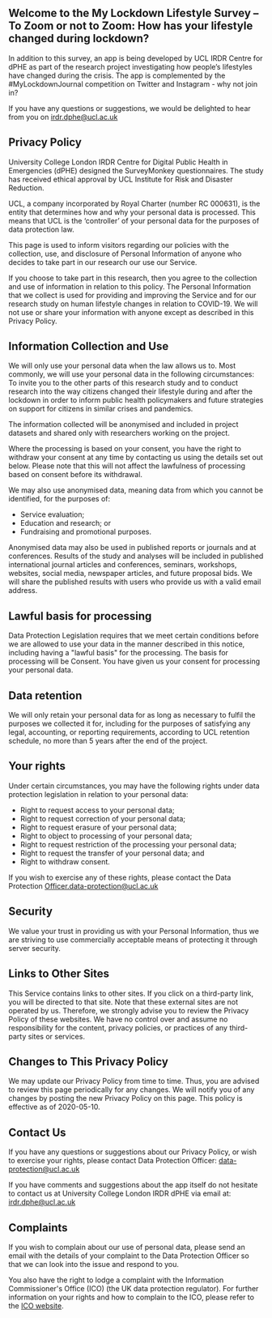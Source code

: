 ## Welcome to the My Lockdown Lifestyle Survey – To Zoom or not to Zoom: How has your lifestyle changed during lockdown? ##

In addition to this survey, an app is being developed by UCL IRDR Centre for dPHE as part of the research project investigating how people’s lifestyles have changed during the crisis. The app is complemented by the #MyLockdownJournal competition on Twitter and Instagram - why not join in?

If you have any questions or suggestions, we would be delighted to hear from you on irdr.dphe@ucl.ac.uk 

## Privacy Policy ##

University College London IRDR Centre for Digital Public Health in Emergencies (dPHE) designed the SurveyMonkey questionnaires. The study has received ethical approval by UCL Institute for Risk and Disaster Reduction.  

UCL, a company incorporated by Royal Charter (number RC 000631), is the entity that determines how and why your personal data is processed. This means that UCL is the ‘controller’ of your personal data for the purposes of data protection law.

This page is used to inform visitors regarding our policies with the collection, use, and disclosure of Personal Information of anyone who decides to take part in our research our use our Service.

If you choose to take part in this research, then you agree to the collection and use of information in relation to this policy. The Personal Information that we collect is used for providing and improving the Service and for our research study on human lifestyle changes in relation to COVID-19. We will not use or share your information with anyone except as described in this Privacy Policy.
 
## Information Collection and Use ##

We will only use your personal data when the law allows us to. Most commonly, we will use your personal data in the following circumstances: To invite you to the other parts of this research study and to conduct research into the way citizens changed their lifestyle during and after the lockdown in order to inform public health policymakers and future strategies on support for citizens in similar crises and pandemics. 

The information collected will be anonymised and included in project datasets and shared only with researchers working on the project. 

Where the processing is based on your consent, you have the right to withdraw your consent at any time by contacting us using the details set out below. Please note that this will not affect the lawfulness of processing based on consent before its withdrawal.

We may also use anonymised data, meaning data from which you cannot be identified, for the purposes of:
* Service evaluation;
* Education and research; or
* Fundraising and promotional purposes.

Anonymised data may also be used in published reports or journals and at conferences. Results of the study and analyses will be included in published international journal articles and conferences, seminars, workshops, websites, social media, newspaper articles, and future proposal bids. We will share the published results with users who provide us with a valid email address.

## Lawful basis for processing ##

Data Protection Legislation requires that we meet certain conditions before we are allowed to use your data in the manner described in this notice, including having a "lawful basis" for the processing. The basis for processing will be Consent. You have given us your consent for processing your personal data.

## Data retention ##
We will only retain your personal data for as long as necessary to fulfil the purposes we collected it for, including for the purposes of satisfying any legal, accounting, or reporting requirements, according to UCL retention schedule, no more than 5 years after the end of the project.

## Your rights ##

Under certain circumstances, you may have the following rights under data protection legislation in relation to your personal data:
* Right to request access to your personal data;
* Right to request correction of your personal data;
* Right to request erasure of your personal data;
* Right to object to processing of your personal data;
* Right to request restriction of the processing your personal data;
* Right to request the transfer of your personal data; and
* Right to withdraw consent.

If you wish to exercise any of these rights, please contact the Data Protection Officer.data-protection@ucl.ac.uk

## Security ##

We value your trust in providing us with your Personal Information, thus we are striving to use commercially acceptable means of protecting it through server security.

## Links to Other Sites ##

This Service contains links to other sites. If you click on a third-party link, you will be directed to that site. Note that these external sites are not operated by us. Therefore, we strongly advise you to review the Privacy Policy of these websites. We have no control over and assume no responsibility for the content, privacy policies, or practices of any third-party sites or services.

## Changes to This Privacy Policy ##

We may update our Privacy Policy from time to time. Thus, you are advised to review this page periodically for any changes. We will notify you of any changes by posting the new Privacy Policy on this page.
This policy is effective as of 2020-05-10.

## Contact Us ##

If you have any questions or suggestions about our Privacy Policy, or wish to exercise your rights, please contact Data Protection Officer: data-protection@ucl.ac.uk

If you have comments and suggestions about the app itself do not hesitate to contact us at University College London IRDR dPHE via email at: irdr.dphe@ucl.ac.uk 


## Complaints ##
If you wish to complain about our use of personal data, please send an email with the details of your complaint to the Data Protection Officer so that we can look into the issue and respond to you.
 
You also have the right to lodge a complaint with the Information Commissioner's Office (ICO) (the UK data protection regulator).  For further information on your rights and how to complain to the ICO, please refer to the [ICO website](https://ico.org.uk/).

